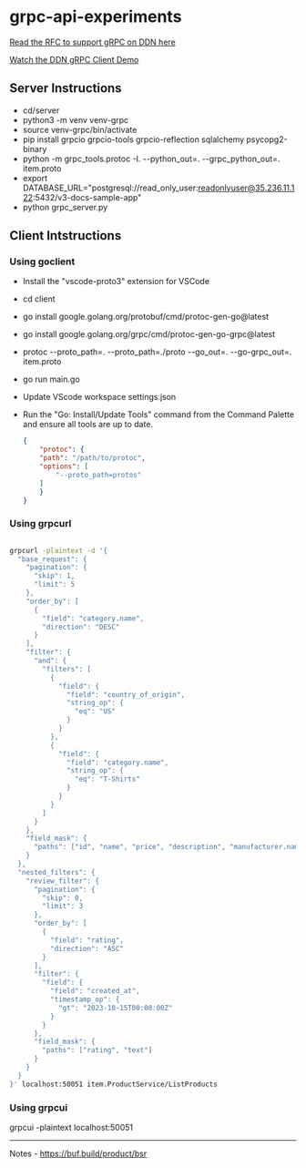 # grpc-api-experiments

[Read the RFC to support gRPC on DDN here](https://github.com/hasura/grpc-api-experiments/blob/main/ddn_protoAPI_rfc.md)

[Watch the DDN gRPC Client Demo](https://github.com/user-attachments/assets/533296ef-37be-4d3b-8187-f488b6deb3dc)

## Server Instructions

* cd/server
* python3 -m venv venv-grpc
* source venv-grpc/bin/activate
* pip install grpcio grpcio-tools grpcio-reflection sqlalchemy psycopg2-binary
* python -m grpc_tools.protoc -I. --python_out=. --grpc_python_out=. item.proto
* export DATABASE_URL="postgresql://read_only_user:readonlyuser@35.236.11.122:5432/v3-docs-sample-app"
* python grpc_server.py

## Client Intstructions

### Using goclient

* Install the "vscode-proto3" extension for VSCode
  
* cd client
* go install google.golang.org/protobuf/cmd/protoc-gen-go@latest
* go install google.golang.org/grpc/cmd/protoc-gen-go-grpc@latest
* protoc --proto_path=. --proto_path=./proto --go_out=. --go-grpc_out=. item.proto
* go run main.go
  
* Update VScode workspace settings.json
* Run the "Go: Install/Update Tools" command from the Command Palette and ensure all tools are up to date.

    ```json
    {
        "protoc": {
        "path": "/path/to/protoc",
        "options": [
            "--proto_path=protos"
        ]
        }
    }
    ```

### Using grpcurl

```bash

grpcurl -plaintext -d '{
  "base_request": {
    "pagination": {
      "skip": 1,
      "limit": 5
    },
    "order_by": [
      {
        "field": "category.name",
        "direction": "DESC"
      }
    ],
    "filter": {
      "and": {
        "filters": [
          {
            "field": {
              "field": "country_of_origin",
              "string_op": {
                "eq": "US"
              }
            }
          },
          {
            "field": {
              "field": "category.name",
              "string_op": {
                "eq": "T-Shirts"
              }
            }
          }
        ]
      }
    },
    "field_mask": {
      "paths": ["id", "name", "price", "description", "manufacturer.name"]
    }
  },
  "nested_filters": {
    "review_filter": {
      "pagination": {
        "skip": 0,
        "limit": 3
      },
      "order_by": [
        {
          "field": "rating",
          "direction": "ASC"
        }
      ],
      "filter": {
        "field": {
          "field": "created_at",
          "timestamp_op": {
            "gt": "2023-10-15T00:00:00Z"
          }
        }
      },
      "field_mask": {
        "paths": ["rating", "text"]
      }
    }
  }
}' localhost:50051 item.ProductService/ListProducts
```

### Using grpcui

grpcui -plaintext localhost:50051

---
Notes - https://buf.build/product/bsr
